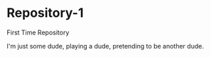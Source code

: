 # Repository-1
First Time Repository

I'm just some dude, playing a dude, pretending to be another dude. 
